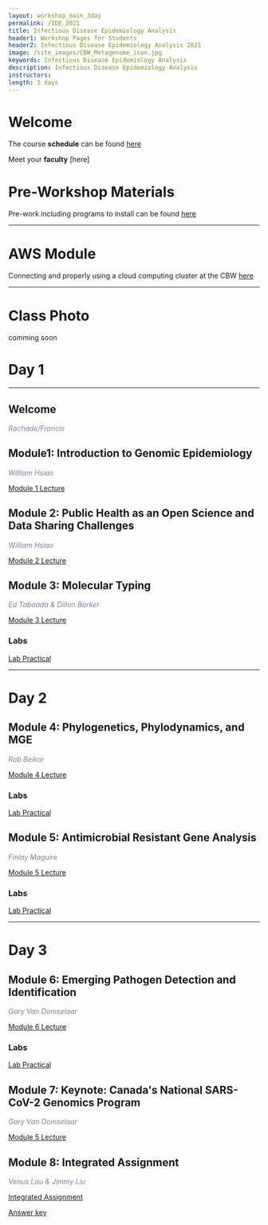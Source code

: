 ```yaml
---
layout: workshop_main_3day
permalink: /IDE_2021
title: Infectious Disease Epidemiology Analysis
header1: Workshop Pages for Students
header2: Infectious Disease Epidemiology Analysis 2021
image: /site_images/CBW_Metagenome_icon.jpg
keywords: Infectious Disease Epidemiology Analysis
description: Infectious Disease Epidemiology Analysis
instructors: 
length: 3 days
---
```


# Welcome <a id="welcome"></a> 

The course **schedule** can be found [here](https://bioinformaticsdotca.github.io/IDE_2021_schedule)

Meet your **faculty** [here]

# Pre-Workshop Materials <a id="preworkshop"></a>

Pre-work including programs to install can be found [here](https://forms.gle/2bS42KbAhud7gBY16)

***

# AWS Module <a id="preworkshop"></a>

Connecting and properly using a cloud computing cluster at the CBW [here](https://bioinformaticsdotca.github.io/AWS_v2_2021)
***

# Class Photo

comming soon



# Day 1 <a id="day1"></a>

***

## Welcome

*<font color="#827e9c"> Rachade/Francis</font>*

## Module1: Introduction to Genomic Epidemiology

*<font color="#827e9c">William Hsiao</font>*  

[Module 1 Lecture]()


## Module 2: Public Health as an Open Science and Data Sharing Challenges

*<font color="#827e9c">William Hsiao</font>*  

[Module 2 Lecture]()
 

## Module 3: Molecular Typing

*<font color="#827e9c">Ed Taboada & Dillon Barker </font>*  

[Module 3 Lecture](https://drive.google.com/file/d/1p-U4_mngwjXBcVBgo12iaTUwp0bWZnQ6/view?usp=sharing)

### Labs
 
[Lab Practical](https://bioinformaticsdotca.github.io/IDE_2021_Module3_lab)

***
# Day 2 <a id="day2"></a>

## Module 4: Phylogenetics, Phylodynamics, and MGE

*<font color="#827e9c">Rob Beikor</font>*  

[Module 4 Lecture]()
 
 ### Labs
[Lab Practical](https://bioinformaticsdotca.github.io/IDE_2021_Module4_lab)

## Module 5: Antimicrobial Resistant Gene Analysis

*<font color="#827e9c">Finlay Maguire</font>*  

[Module 5 Lecture]()
 
### Labs
[Lab Practical]()

***
# Day 3 <a id="day3"></a>

## Module 6: Emerging Pathogen Detection and Identification

*<font color="#827e9c">Gary Van Domselaar</font>*  

[Module 6 Lecture]()
 
### Labs
[Lab Practical](https://bioinformaticsdotca.github.io/IDE_2021_Module6_lab)

## Module 7: Keynote: Canada's National SARS-CoV-2 Genomics Program

*<font color="#827e9c">Gary Van Domselaar</font>*  

[Module 5 Lecture]()
 
## Module 8: Integrated Assignment

*<font color="#827e9c">Venus Lau & Jimmy Liu</font>*  

[Integrated Assignment](https://bioinformaticsdotca.github.io/IDE_2021_int_assignment)

[Answer key]()
